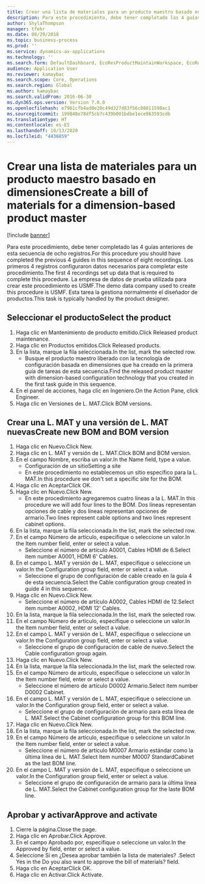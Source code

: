 ```yaml
---
title: Crear una lista de materiales para un producto maestro basado en dimensiones
description: Para este procedimiento, debe tener completado las 4 guías anteriores de esta secuencia de ocho registros.
author: ShylaThompson
manager: tfehr
ms.date: 08/29/2018
ms.topic: business-process
ms.prod: ''
ms.service: dynamics-ax-applications
ms.technology: ''
ms.search.form: DefaultDashboard, EcoResProductMaintainWorkspace, EcoResProductOpenCasesFormPart, EcoResProductDetailsExtended, BOMConsistOf, BOMTable, InventItemIdLookupSimple, HcmWorkerLookUp
audience: Application User
ms.reviewer: kamaybac
ms.search.scope: Core, Operations
ms.search.region: Global
ms.author: kamaybac
ms.search.validFrom: 2016-06-30
ms.dyn365.ops.version: Version 7.0.0
ms.openlocfilehash: e7961cfb4ad0e20c49d327d83f56c08811598ac1
ms.sourcegitcommit: 199848e78df5cb7c439b001bdbe1ece963593cdb
ms.translationtype: HT
ms.contentlocale: es-ES
ms.lasthandoff: 10/13/2020
ms.locfileid: "4436859"
---
```

# <a name="create-a-bill-of-materials-for-a-dimension-based-product-master"></a><span data-ttu-id="5e73e-103">Crear una lista de materiales para un producto maestro basado en dimensiones</span><span class="sxs-lookup"><span data-stu-id="5e73e-103">Create a bill of materials for a dimension-based product master</span></span>

[!include [banner](../../includes/banner.md)]

<span data-ttu-id="5e73e-104">Para este procedimiento, debe tener completado las 4 guías anteriores de esta secuencia de ocho registros.</span><span class="sxs-lookup"><span data-stu-id="5e73e-104">For this procedure you should have completed the previous 4 guides in this sequence of eight recordings.</span></span> <span data-ttu-id="5e73e-105">Los primeros 4 registros configuraron datos necesarios para completar este procedimiento.</span><span class="sxs-lookup"><span data-stu-id="5e73e-105">The first 4 recordings set up data that is required to complete this procedure.</span></span> <span data-ttu-id="5e73e-106">La empresa de datos de prueba utilizada para crear este procedimiento es USMF.</span><span class="sxs-lookup"><span data-stu-id="5e73e-106">The demo data company used to create this procedure is USMF.</span></span> <span data-ttu-id="5e73e-107">Esta tarea la gestiona normalmente el diseñador de productos.</span><span class="sxs-lookup"><span data-stu-id="5e73e-107">This task is typically handled by the product designer.</span></span>


## <a name="select-the-product"></a><span data-ttu-id="5e73e-108">Seleccionar el producto</span><span class="sxs-lookup"><span data-stu-id="5e73e-108">Select the product</span></span>
1. <span data-ttu-id="5e73e-109">Haga clic en Mantenimiento de producto emitido.</span><span class="sxs-lookup"><span data-stu-id="5e73e-109">Click Released product maintenance.</span></span>
2. <span data-ttu-id="5e73e-110">Haga clic en Productos emitidos.</span><span class="sxs-lookup"><span data-stu-id="5e73e-110">Click Released products.</span></span>
3. <span data-ttu-id="5e73e-111">En la lista, marque la fila seleccionada.</span><span class="sxs-lookup"><span data-stu-id="5e73e-111">In the list, mark the selected row.</span></span>
    * <span data-ttu-id="5e73e-112">Busque el producto maestro liberado con la tecnología de configuración basada en dimensiones que ha creado en la primera guía de tareas de esta secuencia.</span><span class="sxs-lookup"><span data-stu-id="5e73e-112">Find the released product master with dimension-based configuration technology that you created in the first task guide in this sequence.</span></span>  
4. <span data-ttu-id="5e73e-113">En el panel de acciones, haga clic en Ingeniero.</span><span class="sxs-lookup"><span data-stu-id="5e73e-113">On the Action Pane, click Engineer.</span></span>
5. <span data-ttu-id="5e73e-114">Haga clic en Versiones de L. MAT.</span><span class="sxs-lookup"><span data-stu-id="5e73e-114">Click BOM versions.</span></span>

## <a name="create-new-bom-and-bom-version"></a><span data-ttu-id="5e73e-115">Crear una L. MAT y una versión de L. MAT nuevas</span><span class="sxs-lookup"><span data-stu-id="5e73e-115">Create new BOM and BOM version</span></span>
1. <span data-ttu-id="5e73e-116">Haga clic en Nuevo.</span><span class="sxs-lookup"><span data-stu-id="5e73e-116">Click New.</span></span>
2. <span data-ttu-id="5e73e-117">Haga clic en L. MAT y versión de L. MAT.</span><span class="sxs-lookup"><span data-stu-id="5e73e-117">Click BOM and BOM version.</span></span>
3. <span data-ttu-id="5e73e-118">En el campo Nombre, escriba un valor.</span><span class="sxs-lookup"><span data-stu-id="5e73e-118">In the Name field, type a value.</span></span>
    * <span data-ttu-id="5e73e-119">Configuración de un sitio</span><span class="sxs-lookup"><span data-stu-id="5e73e-119">Setting a site</span></span>  
    * <span data-ttu-id="5e73e-120">En este procedimiento no establecemos un sitio específico para la L. MAT.</span><span class="sxs-lookup"><span data-stu-id="5e73e-120">In this procedure we don't set a specific site for the BOM.</span></span>  
4. <span data-ttu-id="5e73e-121">Haga clic en Aceptar</span><span class="sxs-lookup"><span data-stu-id="5e73e-121">Click OK.</span></span>
5. <span data-ttu-id="5e73e-122">Haga clic en Nuevo.</span><span class="sxs-lookup"><span data-stu-id="5e73e-122">Click New.</span></span>
    * <span data-ttu-id="5e73e-123">En este procedimiento agregaremos cuatro líneas a la L. MAT.</span><span class="sxs-lookup"><span data-stu-id="5e73e-123">In this procedure we will add four lines to the BOM.</span></span> <span data-ttu-id="5e73e-124">Dos líneas representan opciones de cable y dos líneas representan opciones de armario.</span><span class="sxs-lookup"><span data-stu-id="5e73e-124">Two lines represent cable options and two lines represent cabinet options.</span></span>  
6. <span data-ttu-id="5e73e-125">En la lista, marque la fila seleccionada.</span><span class="sxs-lookup"><span data-stu-id="5e73e-125">In the list, mark the selected row.</span></span>
7. <span data-ttu-id="5e73e-126">En el campo Número de artículo, especifique o seleccione un valor.</span><span class="sxs-lookup"><span data-stu-id="5e73e-126">In the Item number field, enter or select a value.</span></span>
    * <span data-ttu-id="5e73e-127">Seleccione el número de artículo A0001, Cables HDMI de 6.</span><span class="sxs-lookup"><span data-stu-id="5e73e-127">Select item number A0001, HDMI 6' Cables.</span></span>  
8. <span data-ttu-id="5e73e-128">En el campo L. MAT y versión de L. MAT, especifique o seleccione un valor.</span><span class="sxs-lookup"><span data-stu-id="5e73e-128">In the Configuration group field, enter or select a value.</span></span>
    * <span data-ttu-id="5e73e-129">Seleccione el grupo de configuración de cable creado en la guía 4 de esta secuencia.</span><span class="sxs-lookup"><span data-stu-id="5e73e-129">Select the Cable configuration group created in guide 4 in this sequence.</span></span>  
9. <span data-ttu-id="5e73e-130">Haga clic en Nuevo.</span><span class="sxs-lookup"><span data-stu-id="5e73e-130">Click New.</span></span>
    * <span data-ttu-id="5e73e-131">Seleccione el número de artículo A0002, Cables HDMI de 12.</span><span class="sxs-lookup"><span data-stu-id="5e73e-131">Select item number A0002, HDMI 12' Cables.</span></span>  
10. <span data-ttu-id="5e73e-132">En la lista, marque la fila seleccionada.</span><span class="sxs-lookup"><span data-stu-id="5e73e-132">In the list, mark the selected row.</span></span>
11. <span data-ttu-id="5e73e-133">En el campo Número de artículo, especifique o seleccione un valor.</span><span class="sxs-lookup"><span data-stu-id="5e73e-133">In the Item number field, enter or select a value.</span></span>
12. <span data-ttu-id="5e73e-134">En el campo L. MAT y versión de L. MAT, especifique o seleccione un valor.</span><span class="sxs-lookup"><span data-stu-id="5e73e-134">In the Configuration group field, enter or select a value.</span></span>
    * <span data-ttu-id="5e73e-135">Seleccione el grupo de configuración de cable de nuevo.</span><span class="sxs-lookup"><span data-stu-id="5e73e-135">Select the Cable configuration group again.</span></span>  
13. <span data-ttu-id="5e73e-136">Haga clic en Nuevo.</span><span class="sxs-lookup"><span data-stu-id="5e73e-136">Click New.</span></span>
14. <span data-ttu-id="5e73e-137">En la lista, marque la fila seleccionada.</span><span class="sxs-lookup"><span data-stu-id="5e73e-137">In the list, mark the selected row.</span></span>
15. <span data-ttu-id="5e73e-138">En el campo Número de artículo, especifique o seleccione un valor.</span><span class="sxs-lookup"><span data-stu-id="5e73e-138">In the Item number field, enter or select a value.</span></span>
    * <span data-ttu-id="5e73e-139">Seleccione el número de artículo D0002 Armario.</span><span class="sxs-lookup"><span data-stu-id="5e73e-139">Select item number D0002 Cabinet.</span></span>  
16. <span data-ttu-id="5e73e-140">En el campo L. MAT y versión de L. MAT, especifique o seleccione un valor.</span><span class="sxs-lookup"><span data-stu-id="5e73e-140">In the Configuration group field, enter or select a value.</span></span>
    * <span data-ttu-id="5e73e-141">Seleccione el grupo de configuración de armario para esta línea de L. MAT.</span><span class="sxs-lookup"><span data-stu-id="5e73e-141">Select the Cabinet configuration group for this BOM line.</span></span>  
17. <span data-ttu-id="5e73e-142">Haga clic en Nuevo.</span><span class="sxs-lookup"><span data-stu-id="5e73e-142">Click New.</span></span>
18. <span data-ttu-id="5e73e-143">En la lista, marque la fila seleccionada.</span><span class="sxs-lookup"><span data-stu-id="5e73e-143">In the list, mark the selected row.</span></span>
19. <span data-ttu-id="5e73e-144">En el campo Número de artículo, especifique o seleccione un valor.</span><span class="sxs-lookup"><span data-stu-id="5e73e-144">In the Item number field, enter or select a value.</span></span>
    * <span data-ttu-id="5e73e-145">Seleccione el número de artículo M0007 Armario estándar como la última línea de L. MAT.</span><span class="sxs-lookup"><span data-stu-id="5e73e-145">Select Item number M0007 StandardCabinet as the last BOM line.</span></span>  
20. <span data-ttu-id="5e73e-146">En el campo L. MAT y versión de L. MAT, especifique o seleccione un valor.</span><span class="sxs-lookup"><span data-stu-id="5e73e-146">In the Configuration group field, enter or select a value.</span></span>
    * <span data-ttu-id="5e73e-147">Seleccione el grupo de configuración de armario para la última línea de L. MAT.</span><span class="sxs-lookup"><span data-stu-id="5e73e-147">Select the Cabinet configuration group for the laste BOM line.</span></span>  

## <a name="approve-and-activate"></a><span data-ttu-id="5e73e-148">Aprobar y activar</span><span class="sxs-lookup"><span data-stu-id="5e73e-148">Approve and activate</span></span>
1. <span data-ttu-id="5e73e-149">Cierre la página.</span><span class="sxs-lookup"><span data-stu-id="5e73e-149">Close the page.</span></span>
2. <span data-ttu-id="5e73e-150">Haga clic en Aprobar.</span><span class="sxs-lookup"><span data-stu-id="5e73e-150">Click Approve.</span></span>
3. <span data-ttu-id="5e73e-151">En el campo Aprobado por, especifique o seleccione un valor.</span><span class="sxs-lookup"><span data-stu-id="5e73e-151">In the Approved by field, enter or select a value.</span></span>
4. <span data-ttu-id="5e73e-152">Seleccione Sí en ¿Desea aprobar también la lista de materiales? .</span><span class="sxs-lookup"><span data-stu-id="5e73e-152">Select Yes in the Do you also want to approve the bill of materials? field.</span></span>
5. <span data-ttu-id="5e73e-153">Haga clic en Aceptar</span><span class="sxs-lookup"><span data-stu-id="5e73e-153">Click OK.</span></span>
6. <span data-ttu-id="5e73e-154">Haga clic en Activar.</span><span class="sxs-lookup"><span data-stu-id="5e73e-154">Click Activate.</span></span>

